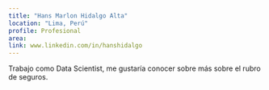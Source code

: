 ```yaml
---
title: "Hans Marlon Hidalgo Alta"
location: "Lima, Perú"
profile: Profesional
area: 
link: www.linkedin.com/in/hanshidalgo
---
```


Trabajo como Data Scientist, me gustaría conocer sobre más sobre el rubro de seguros.